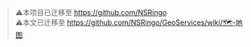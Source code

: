 > ⚠️本项目已迁移至 https://github.com/NSRingo  
> ⚠️本文已迁移至 https://github.com/NSRingo/GeoServices/wiki/🗺-地图 